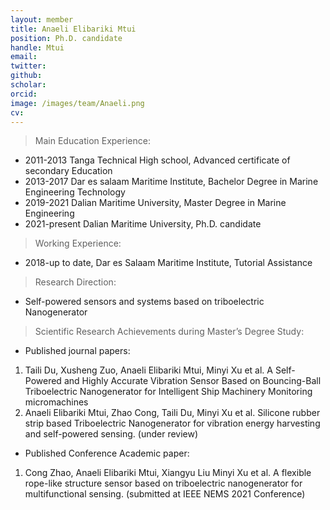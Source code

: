 ```yaml
---
layout: member
title: Anaeli Elibariki Mtui
position: Ph.D. candidate
handle: Mtui
email: 
twitter: 
github: 
scholar:
orcid: 
image: /images/team/Anaeli.png
cv: 
---
```


> Main Education Experience:

- 2011-2013	Tanga Technical High school, Advanced certificate of secondary Education
- 2013-2017	Dar es salaam Maritime Institute, Bachelor Degree in Marine Engineering Technology 
- 2019-2021	Dalian Maritime University, Master Degree in Marine Engineering
- 2021-present Dalian Maritime University, Ph.D. candidate

> Working Experience:

- 2018-up to date, Dar es Salaam Maritime Institute, Tutorial Assistance

> Research Direction: 

- Self-powered sensors and systems based on triboelectric Nanogenerator

> Scientific Research Achievements during Master’s Degree Study:

- Published journal papers:

1. Taili Du, Xusheng Zuo, Anaeli Elibariki Mtui, Minyi Xu et al. A Self-Powered and Highly Accurate Vibration Sensor Based on Bouncing-Ball Triboelectric Nanogenerator for Intelligent Ship Machinery Monitoring micromachines
2. Anaeli Elibariki Mtui, Zhao Cong, Taili Du, Minyi Xu et al. Silicone rubber strip based Triboelectric Nanogenerator for vibration energy harvesting and self-powered sensing. (under review)

- Published Conference Academic paper:

1. Cong Zhao, Anaeli Elibariki Mtui, Xiangyu Liu Minyi Xu et al. A flexible rope-like structure sensor based on triboelectric nanogenerator for multifunctional sensing. (submitted at IEEE NEMS 2021 Conference)

